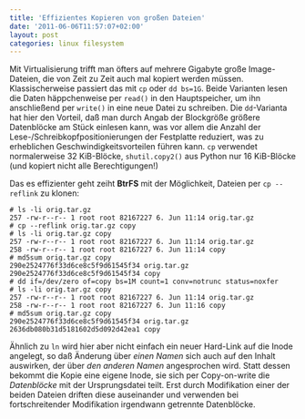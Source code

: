 ```yaml
---
title: 'Effizientes Kopieren von großen Dateien'
date: '2011-06-06T11:57:07+02:00'
layout: post
categories: linux filesystem
---
```


Mit Virtualisierung trifft man öfters auf mehrere Gigabyte große Image-Dateien, die von Zeit zu Zeit auch mal kopiert werden müssen. Klassischerweise passiert das mit `cp` oder `dd bs=1G`. Beide Varianten lesen die Daten häppchenweise per `read()` in den Hauptspeicher, um ihn anschließend per `write()` in eine neue Datei zu schreiben. Die `dd`-Varianta hat hier den Vorteil, daß man durch Angab der Blockgröße größere Datenblöcke am Stück einlesen kann, was vor allem die Anzahl der Lese-/Schreibkopfpositionierungen der Festplatte reduziert, was zu erheblichen Geschwindigkeitsvorteilen führen kann. `cp` verwendet normalerweise 32 KiB-Blöcke, `shutil.copy2()` aus Python nur 16 KiB-Blöcke (und kopiert nicht alle Berechtigungen!)

Das es effizienter geht zeiht **BtrFS** mit der Möglichkeit, Dateien per `cp --reflink` zu klonen:

```console
# ls -li orig.tar.gz
257 -rw-r--r-- 1 root root 82167227 6. Jun 11:14 orig.tar.gz
# cp --reflink orig.tar.gz copy
# ls -li orig.tar.gz copy
257 -rw-r--r-- 1 root root 82167227 6. Jun 11:14 orig.tar.gz
258 -rw-r--r-- 1 root root 82167227 6. Jun 11:14 copy
# md5sum orig.tar.gz copy
290e2524776f33d6ce8c5f9d61545f34 orig.tar.gz
290e2524776f33d6ce8c5f9d61545f34 copy
# dd if=/dev/zero of=copy bs=1M count=1 conv=notrunc status=noxfer
# ls -li orig.tar.gz copy
257 -rw-r--r-- 1 root root 82167227 6. Jun 11:14 orig.tar.gz
258 -rw-r--r-- 1 root root 82167227 6. Jun 11:16 copy
# md5sum orig.tar.gz copy
290e2524776f33d6ce8c5f9d61545f34 orig.tar.gz
2636db080b31d5181602d5d092d42ea1 copy
```

Ähnlich zu `ln` wird hier aber nicht einfach ein neuer Hard-Link auf die Inode angelegt, so daß Änderung über *einen Namen* sich auch auf den Inhalt auswirken, der über *den anderen Namen* angesprochen wird. Statt dessen bekommt die Kopie eine eigene Inode, sie sich per Copy-on-write die *Datenblöcke* mit der Ursprungsdatei teilt. Erst durch Modifikation einer der beiden Dateien driften diese auseinander und verwenden bei fortschreitender Modifikation irgendwann getrennte Datenblöcke.
